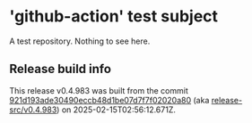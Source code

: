 # 'github-action' test subject

A test repository. Nothing to see here.


## Release build info

This release v0.4.983 was built from the commit [921d193ade30490eccb48d1be07d7f7f02020a80](https://github.com/kattecon/gh-release-test-ga/tree/921d193ade30490eccb48d1be07d7f7f02020a80) (aka [release-src/v0.4.983](https://github.com/kattecon/gh-release-test-ga/tree/release-src/v0.4.983)) on 2025-02-15T02:56:12.671Z.
        